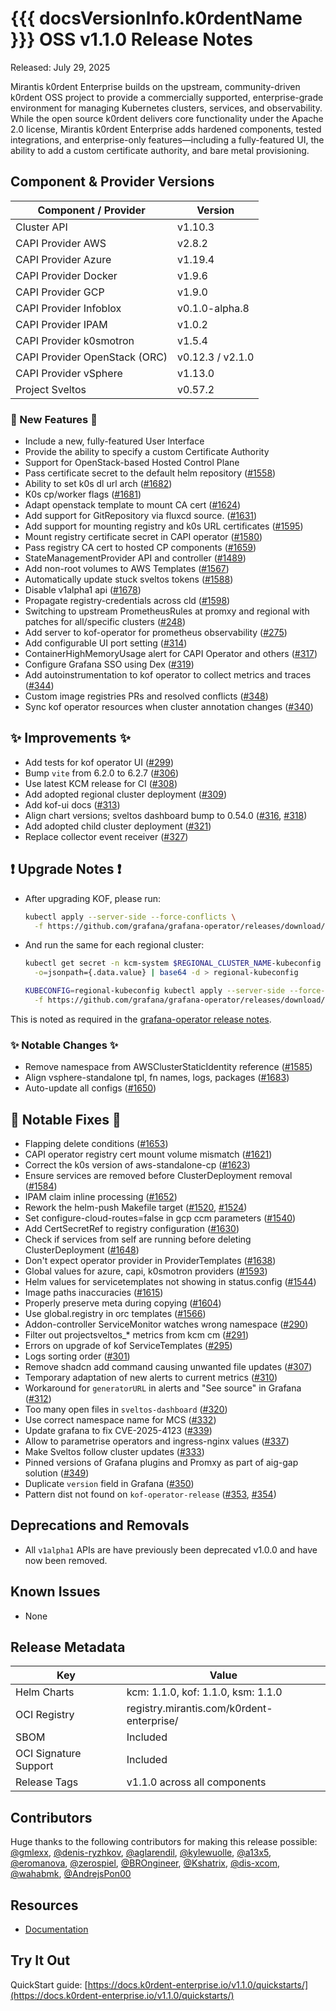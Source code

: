 
# {{{ docsVersionInfo.k0rdentName }}} OSS v1.1.0 Release Notes

Released: July 29, 2025

Mirantis k0rdent Enterprise builds on the upstream, community-driven k0rdent OSS project to provide a commercially supported, enterprise-grade environment for managing Kubernetes clusters, services, and observability. While the open source k0rdent delivers core functionality under the Apache 2.0 license, Mirantis k0rdent Enterprise adds hardened components, tested integrations, and enterprise-only features—including a fully-featured UI, the ability to add a custom certificate authority, and bare metal provisioning.

## Component & Provider Versions

| Component / Provider          | Version          |
|-------------------------------|------------------|
| Cluster API                   | v1.10.3          |
| CAPI Provider AWS             | v2.8.2           |
| CAPI Provider Azure           | v1.19.4          |
| CAPI Provider Docker          | v1.9.6           |
| CAPI Provider GCP             | v1.9.0           |
| CAPI Provider Infoblox        | v0.1.0-alpha.8   |
| CAPI Provider IPAM            | v1.0.2           |
| CAPI Provider k0smotron       | v1.5.4           |
| CAPI Provider OpenStack (ORC) | v0.12.3 / v2.1.0 |
| CAPI Provider vSphere         | v1.13.0          |
| Project Sveltos               | v0.57.2          |

### 🚀 New Features 🚀

* Include a new, fully-featured User Interface
* Provide the ability to specify a custom Certificate Authority
* Support for OpenStack-based Hosted Control Plane
* Pass certificate secret to the default helm repository ([#1558](https://github.com/k0rdent/kcm/pull/1558))
* Ability to set k0s dl url arch ([#1682](https://github.com/k0rdent/kcm/pull/1682))
* K0s cp/worker flags ([#1681](https://github.com/k0rdent/kcm/pull/1681))
* Adapt openstack template to mount CA cert ([#1624](https://github.com/k0rdent/kcm/pull/1624))
* Add support for GitRepository via fluxcd source. ([#1631](https://github.com/k0rdent/kcm/pull/1631))
* Add support for mounting registry and k0s URL certificates ([#1595](https://github.com/k0rdent/kcm/pull/1595))
* Mount registry certificate secret in CAPI operator ([#1580](https://github.com/k0rdent/kcm/pull/1580))
* Pass registry CA cert to hosted CP components ([#1659](https://github.com/k0rdent/kcm/pull/1659))
* StateManagementProvider API and controller ([#1489](https://github.com/k0rdent/kcm/pull/1489))
* Add non-root volumes to AWS Templates ([#1567](https://github.com/k0rdent/kcm/pull/1567))
* Automatically update stuck sveltos tokens ([#1588](https://github.com/k0rdent/kcm/pull/1588))
* Disable v1alpha1 api ([#1678](https://github.com/k0rdent/kcm/pull/1678))
* Propagate registry-credentials across cld ([#1598](https://github.com/k0rdent/kcm/pull/1598))
* Switching to upstream PrometheusRules at promxy and regional with patches for all/specific clusters ([#248](https://github.com/k0rdent/kof/pull/248))
* Add server to kof-operator for prometheus observability ([#275](https://github.com/k0rdent/kof/pull/275))
* Add configurable UI port setting ([#314](https://github.com/k0rdent/kof/pull/314))
* ContainerHighMemoryUsage alert for CAPI Operator and others ([#317](https://github.com/k0rdent/kof/pull/317))
* Configure Grafana SSO using Dex ([#319](https://github.com/k0rdent/kof/pull/319))
* Add autoinstrumentation to kof operator to collect metrics and traces ([#344](https://github.com/k0rdent/kof/pull/344))
* Custom image registries PRs and resolved conflicts ([#348](https://github.com/k0rdent/kof/pull/348))
* Sync kof operator resources when cluster annotation changes ([#340](https://github.com/k0rdent/kof/pull/340))

## ✨ Improvements ✨

* Add tests for kof operator UI ([#299](https://github.com/k0rdent/kof/pull/299))
* Bump `vite` from 6.2.0 to 6.2.7 ([#306](https://github.com/k0rdent/kof/pull/306))
* Use latest KCM release for CI ([#308](https://github.com/k0rdent/kof/pull/308))
* Add adopted regional cluster deployment ([#309](https://github.com/k0rdent/kof/pull/309))
* Add kof-ui docs ([#313](https://github.com/k0rdent/kof/pull/313))
* Align chart versions; sveltos dashboard bump to 0.54.0 ([#316](https://github.com/k0rdent/kof/pull/316), [#318](https://github.com/k0rdent/kof/pull/318))
* Add adopted child cluster deployment ([#321](https://github.com/k0rdent/kof/pull/321))
* Replace collector event receiver ([#327](https://github.com/k0rdent/kof/pull/327))

## ❗ Upgrade Notes ❗

* After upgrading KOF, please run:

  ```bash
  kubectl apply --server-side --force-conflicts \
    -f https://github.com/grafana/grafana-operator/releases/download/v5.18.0/crds.yaml
  ```

* And run the same for each regional cluster:

  ```bash
  kubectl get secret -n kcm-system $REGIONAL_CLUSTER_NAME-kubeconfig \
    -o=jsonpath={.data.value} | base64 -d > regional-kubeconfig

  KUBECONFIG=regional-kubeconfig kubectl apply --server-side --force-conflicts \
    -f https://github.com/grafana/grafana-operator/releases/download/v5.18.0/crds.yaml
  ```

This is noted as required in the [grafana-operator release notes](https://github.com/grafana/grafana-operator/releases/tag/v5.18.0).

### ✨ Notable Changes ✨

* Remove namespace from AWSClusterStaticIdentity reference ([#1585](https://github.com/k0rdent/kcm/pull/1585))
* Align vsphere-standalone tpl, fn names, logs, packages ([#1683](https://github.com/k0rdent/kcm/pull/1683))
* Auto-update all configs ([#1650](https://github.com/k0rdent/kcm/pull/1650))

## 🐛 Notable Fixes 🐛

* Flapping delete conditions ([#1653](https://github.com/k0rdent/kcm/pull/1653))
* CAPI operator registry cert mount volume mismatch ([#1621](https://github.com/k0rdent/kcm/pull/1621))
* Correct the k0s version of aws-standalone-cp ([#1623](https://github.com/k0rdent/kcm/pull/1623))
* Ensure services are removed before ClusterDeployment removal ([#1584](https://github.com/k0rdent/kcm/pull/1584))
* IPAM claim inline processing ([#1652](https://github.com/k0rdent/kcm/pull/1652))
* Rework the helm-push Makefile target ([#1520](https://github.com/k0rdent/kcm/pull/1520), [#1524](https://github.com/k0rdent/kcm/pull/1524))
* Set configure-cloud-routes=false in gcp ccm parameters ([#1540](https://github.com/k0rdent/kcm/pull/1540))
* Add CertSecretRef to registry configuration ([#1630](https://github.com/k0rdent/kcm/pull/1630))
* Check if services from self are running before deleting ClusterDeployment ([#1648](https://github.com/k0rdent/kcm/pull/1648))
* Don't expect operator provider in ProviderTemplates ([#1638](https://github.com/k0rdent/kcm/pull/1638))
* Global values for azure, capi, k0smotron providers ([#1593](https://github.com/k0rdent/kcm/pull/1593))
* Helm values for servicetemplates not showing in status.config ([#1544](https://github.com/k0rdent/kcm/pull/1544))
* Image paths inaccuracies ([#1615](https://github.com/k0rdent/kcm/pull/1615))
* Properly preserve meta during copying ([#1604](https://github.com/k0rdent/kcm/pull/1604))
* Use global.registry in orc templates ([#1566](https://github.com/k0rdent/kcm/pull/1566))
* Addon-controller ServiceMonitor watches wrong namespace ([#290](https://github.com/k0rdent/kof/pull/290))
* Filter out projectsveltos\_\* metrics from kcm cm ([#291](https://github.com/k0rdent/kof/pull/291))
* Errors on upgrade of kof ServiceTemplates ([#295](https://github.com/k0rdent/kof/pull/295))
* Logs sorting order ([#301](https://github.com/k0rdent/kof/pull/301))
* Remove shadcn add command causing unwanted file updates ([#307](https://github.com/k0rdent/kof/pull/307))
* Temporary adaptation of new alerts to current metrics ([#310](https://github.com/k0rdent/kof/pull/310))
* Workaround for `generatorURL` in alerts and "See source" in Grafana ([#312](https://github.com/k0rdent/kof/pull/312))
* Too many open files in `sveltos-dashboard` ([#320](https://github.com/k0rdent/kof/pull/320))
* Use correct namespace name for MCS ([#332](https://github.com/k0rdent/kof/pull/332))
* Update grafana to fix CVE-2025-4123 ([#339](https://github.com/k0rdent/kof/pull/339))
* Allow to parametrise operators and ingress-nginx values ([#337](https://github.com/k0rdent/kof/pull/337))
* Make Sveltos follow cluster updates ([#333](https://github.com/k0rdent/kof/pull/333))
* Pinned versions of Grafana plugins and Promxy as part of aig-gap solution ([#349](https://github.com/k0rdent/kof/pull/349))
* Duplicate `version` field in Grafana ([#350](https://github.com/k0rdent/kof/pull/350))
* Pattern dist not found on `kof-operator-release` ([#353](https://github.com/k0rdent/kof/pull/353), [#354](https://github.com/k0rdent/kof/pull/354))

## Deprecations and Removals

- All `v1alpha1` APIs are have previously been deprecated v1.0.0 and have now been removed.

## Known Issues

- None
    
## Release Metadata

| Key                   | Value                                     |
| --------------------- | ----------------------------------------- |
| Helm Charts           | kcm: 1.1.0, kof: 1.1.0, ksm: 1.1.0        |
| OCI Registry          | registry.mirantis.com/k0rdent-enterprise/ |
| SBOM                  | Included                                  |
| OCI Signature Support | Included                                  |
| Release Tags          | v1.1.0 across all components              |

## Contributors

Huge thanks to the following contributors for making this release possible:  
[@gmlexx](https://github.com/gmlexx), [@denis-ryzhkov](https://github.com/denis-ryzhkov), [@aglarendil](https://github.com/aglarendil), [@kylewuolle](https://github.com/kylewuolle), [@a13x5](https://github.com/a13x5), [@eromanova](https://github.com/eromanova), [@zerospiel](https://github.com/zerospiel), [@BROngineer](https://github.com/BROngineer), [@Kshatrix](https://github.com/Kshatrix), [@dis-xcom](https://github.com/dis-xcom), [@wahabmk](https://github.com/wahabmk), [@AndrejsPon00](https://github.com/AndrejsPon00)

## Resources

-   [Documentation](https://docs.k0rdent-enterprise.io/)

## Try It Out

QuickStart guide: [https://docs.k0rdent-enterprise.io/v1.1.0/quickstarts/](https://docs.k0rdent-enterprise.io/v1.1.0/quickstarts/)